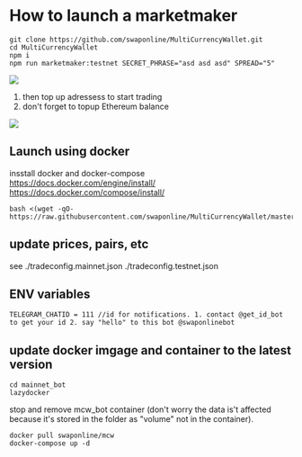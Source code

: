 # How to launch a marketmaker

```
git clone https://github.com/swaponline/MultiCurrencyWallet.git
cd MultiCurrencyWallet
npm i 
npm run marketmaker:testnet SECRET_PHRASE="asd asd asd" SPREAD="5"

```
![](https://screenshots.wpmix.net/putty_3ISF58oZz8jfJwFuyyMFpfocPTBR7aC4.png)

1. then top up adressess to start trading
2. don't forget to topup Ethereum balance

![](https://screenshots.wpmix.net/chrome_VfMLfx2KBVUIxaGsQ6ECBEKUq2VMF7Ag.png)

## Launch using docker
insstall docker and docker-compose https://docs.docker.com/engine/install/ https://docs.docker.com/compose/install/ 

```
bash <(wget -qO- https://raw.githubusercontent.com/swaponline/MultiCurrencyWallet/master/scripts/startBot.sh)
```

## update prices, pairs, etc 
see ./tradeconfig.mainnet.json
./tradeconfig.testnet.json


## ENV variables
```
TELEGRAM_CHATID = 111 //id for notifications. 1. contact @get_id_bot to get your id 2. say "hello" to this bot @swaponlinebot 
```

## update docker imgage and container to the latest version
```
cd mainnet_bot 
lazydocker
```
stop and remove mcw_bot container (don't worry the data is't affected because it's stored in the folder as "volume" not in the container). 
```
docker pull swaponline/mcw
docker-compose up -d 
```
